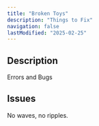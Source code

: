```yaml
---
title: "Broken Toys"
description: "Things to Fix"
navigation: false
lastModified: "2025-02-25"
---
```


## Description

Errors and Bugs

## Issues

No waves, no ripples.
